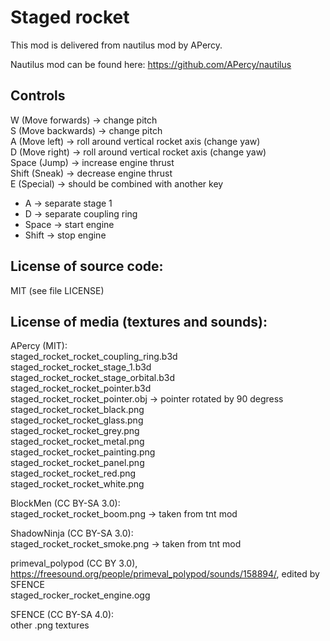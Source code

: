 Staged rocket
========================================

This mod is delivered from nautilus mod by APercy.

Nautilus mod can be found here: https://github.com/APercy/nautilus

Controls
-----------------------

W (Move forwards) -> change pitch  
S (Move backwards) -> change pitch  
A (Move left) -> roll around vertical rocket axis (change yaw)  
D (Move right) -> roll around vertical rocket axis (change yaw)  
Space (Jump) -> increase engine thrust  
Shift (Sneak) -> decrease engine thrust  
E (Special) -> should be combined with another key  
  + A -> separate stage 1
  + D -> separate coupling ring 
  + Space -> start engine  
  + Shift -> stop engine  


License of source code:
-----------------------

MIT (see file LICENSE) 

License of media (textures and sounds):
---------------------------------------
APercy (MIT):  
staged\_rocket\_rocket\_coupling\_ring.b3d  
staged\_rocket\_rocket\_stage\_1.b3d  
staged\_rocket\_rocket\_stage\_orbital.b3d  
staged\_rocket\_rocket\_pointer.b3d  
staged\_rocket\_rocket\_pointer.obj -> pointer rotated by 90 degress  
staged\_rocket\_rocket\_black.png  
staged\_rocket\_rocket\_glass.png  
staged\_rocket\_rocket\_grey.png  
staged\_rocket\_rocket\_metal.png  
staged\_rocket\_rocket\_painting.png  
staged\_rocket\_rocket\_panel.png  
staged\_rocket\_rocket\_red.png  
staged\_rocket\_rocket\_white.png  

BlockMen (CC BY-SA 3.0):  
staged\_rocket\_rocket\_boom.png -> taken from tnt mod  

ShadowNinja (CC BY-SA 3.0):  
staged\_rocket\_rocket\_smoke.png -> taken from tnt mod  

primeval\_polypod (CC BY 3.0), https://freesound.org/people/primeval_polypod/sounds/158894/, edited by SFENCE  
staged\_rocker\_rocket\_engine.ogg  

SFENCE (CC BY-SA 4.0):  
other .png textures  

